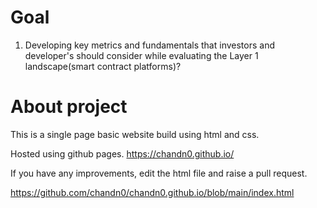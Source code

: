 
# Goal

1. Developing key metrics and fundamentals that investors and developer's should consider while evaluating the Layer 1 landscape(smart contract platforms)?

# About project
 This is a single page basic website build using html and css.
 
 Hosted using github pages. https://chandn0.github.io/


If you  have any improvements, edit the html file and raise a pull request.

https://github.com/chandn0/chandn0.github.io/blob/main/index.html
